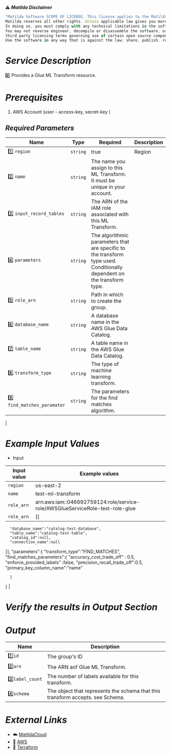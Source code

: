 :warning: ***Matilda Disclaimer***
```javascript
"Matilda Software SCOPE OF LICENSE. This license applies to the Matilda cloud product. The software is licensed, not sold. This agreement only gives you some rights to use the software. 
Matilda reserves all other rights. Unless applicable law gives you more rights despite this limitation, you may use the software only as expressly permitted in this agreement. 
In doing so, you must comply with any technical limitations in the software that only allow you to use it in certain ways. 
You may not reverse engineer, decompile or disassemble the software, or otherwise attempt to derive the source code for the software except and solely to the extent required by 
third party licensing terms governing use of certain open source components that may be included in the software; remove, minimize, block or modify any notices of Matilda or its suppliers in the software; 
Use the software in any way that is against the law; share, publish, rent or lease the software, or provide the software as a offering for others to use."
```

# *Service Description*
:hash: Provides a Glue ML Transform resource.

# *Prerequisites*
1. AWS Account (user - access-key, secret-key )



## *Required Parameters*
| Name | Type | Required | Description |
| --- | --- | --- | --- |
|:one: `region` | `string` | true | Region |
|:two: `name` | `string` |The name you assign to this ML Transform. It must be unique in your account.|
|:three: `input_record_tables`| `string` |The ARN of the IAM role associated with this ML Transform. |
|:four: `parameters`| `string` |The algorithmic parameters that are specific to the transform type used. Conditionally dependent on the transform type. |
|:five: `role_arn`| `string` |Path in which to create the group. |
|:six: `database_name`| `string` |A database name in the AWS Glue Data Catalog. |
|:seven: `table_name`| `string` |A table name in the AWS Glue Data Catalog. |
|:eight: `transform_type`| `string` |The type of machine learning transform. |
|:nine: `find_matches_paramater`| `string` |The parameters for the find matches algorithm.  |
|

# *Example Input Values*
* Input

| Input value                       | Example values                                                                           |
|-----------------------------------|------------------------------------------------------------------------------------------|
| `region`                          | us-east-2                                                                                | 
| `name`                            | test-ml-transform                                                                                |
| `role_arn`                            | arn:aws:iam::046692759124:role/service-role/AWSGlueServiceRole-test-role-glue                                                                                        |
| `role_arn`                            | [{
      "database_name":"catalog-test-database",
      "table_name":"catalog-test-table",
      "catalog_id":null,
      "connection_name":null
   }],
   "parameters":{
      "transform_type":"FIND_MATCHES",
      "find_matches_parameters":{
        "accuracy_cost_trade_off" : 0.5,
        "enforce_provided_labels" :false,
        "precision_recall_trade_off":0.5,
        "primary_key_column_name":"name"
       
      }
   }                                                                                        |



# *Verify the results in Output Section*
# *Output*
| Name | Description |
| ------------- | ------------- |
|  :one:`id` | The group's ID |
|  :two:`arn` |The ARN aof Glue ML Transform. |
|  :three:`label_count` | The number of labels available for this transform. |
|  :four:`schema` |The object that represents the schema that this transform accepts. see Schema. |


# *External Links*
* :cloud: [MatildaCloud](https://www.matildacloud.com/docs/ "Matildacloud")
* :link: [AWS](https://aws.amazon.com/console/)
* :link: [Terraform](https://registry.terraform.io/providers/hashicorp/aws/latest/docs/resources/glue_ml_transform)
